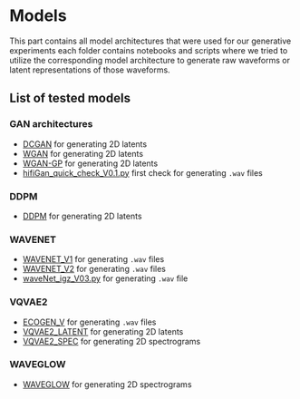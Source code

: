 # Models
This part contains all model architectures that were used for our generative experiments each folder contains notebooks and scripts where we tried to utilize the corresponding model architecture to generate raw waveforms or latent representations of those waveforms.
## List of tested models
### GAN architectures
- [DCGAN](GAN/DCGAN/DCGAN.py) for generating 2D latents
- [WGAN](GAN/WGAN/WGAN.py) for generating 2D latents
- [WGAN-GP](GAN/WGAN-GP/WGAN-GP.py) for generating 2D latents
- [hifiGan_quick_check_V0.1.py](GAN/HiFiGan/HiFiGan_quick_check_V.01.py) first check for generating `.wav` files
### DDPM
- [DDPM](DDPM/cluster_ddpm.py) for generating 2D latents
### WAVENET
- [WAVENET_V1](WAVENET/wavenet_v1/WAVENET_TRAIN.ipynb) for generating `.wav` files 
- [WAVENET_V2](WAVENET/wavenet_v2/WAVENET_TRAIN.ipynb) for generating `.wav` files
- [waveNet_igz_V03.py](WAVENET/waveNet_igz/waveNet_igz_V03.py) for generating `.wav` file
### VQVAE2
- [ECOGEN_V](VQVAE2/ECOGEN_V/VQVAE2_from_ECOGEN.ipynb) for generating `.wav` files
- [VQVAE2_LATENT](VQVAE2/VQVAE2_LATENT/VQVAE2_LATENT.ipynb) for generating 2D latents 
- [VQVAE2_SPEC](VQVAE2/VQVAE2_SPEC/VQVAE2.ipynb) for generating 2D spectrograms
### WAVEGLOW
- [WAVEGLOW](WAVEGLOW/WAVEGLOW.ipynb) for generating 2D spectrograms

